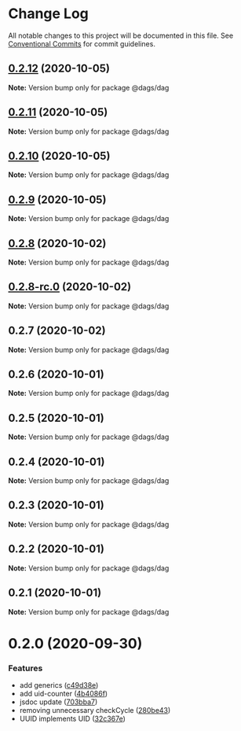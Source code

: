 # Change Log

All notable changes to this project will be documented in this file.
See [Conventional Commits](https://conventionalcommits.org) for commit guidelines.

## [0.2.12](https://github.com/AlexanderLapygin/dags/compare/@dags/dag@0.2.11...@dags/dag@0.2.12) (2020-10-05)

**Note:** Version bump only for package @dags/dag





## [0.2.11](https://github.com/AlexanderLapygin/dags/compare/@dags/dag@0.2.10...@dags/dag@0.2.11) (2020-10-05)

**Note:** Version bump only for package @dags/dag





## [0.2.10](https://github.com/AlexanderLapygin/dags/compare/@dags/dag@0.2.9...@dags/dag@0.2.10) (2020-10-05)

**Note:** Version bump only for package @dags/dag





## [0.2.9](https://github.com/AlexanderLapygin/dags/compare/@dags/dag@0.2.8...@dags/dag@0.2.9) (2020-10-05)

**Note:** Version bump only for package @dags/dag






## [0.2.8](https://github.com/AlexanderLapygin/dags/compare/@dags/dag@0.2.8-rc.0...@dags/dag@0.2.8) (2020-10-02)

**Note:** Version bump only for package @dags/dag





## [0.2.8-rc.0](https://github.com/AlexanderLapygin/dags/compare/@dags/dag@0.2.7...@dags/dag@0.2.8-rc.0) (2020-10-02)

**Note:** Version bump only for package @dags/dag






## 0.2.7 (2020-10-02)

**Note:** Version bump only for package @dags/dag





## 0.2.6 (2020-10-01)

**Note:** Version bump only for package @dags/dag





## 0.2.5 (2020-10-01)

**Note:** Version bump only for package @dags/dag





## 0.2.4 (2020-10-01)

**Note:** Version bump only for package @dags/dag





## 0.2.3 (2020-10-01)

**Note:** Version bump only for package @dags/dag





## 0.2.2 (2020-10-01)

**Note:** Version bump only for package @dags/dag





## 0.2.1 (2020-10-01)

**Note:** Version bump only for package @dags/dag





# 0.2.0 (2020-09-30)


### Features

* add generics ([c49d38e](https://github.com/AlexanderLapygin/dags/commit/c49d38e5bee876656ba2e73eb1915a194f81a4f2))
* add uid-counter ([4b4086f](https://github.com/AlexanderLapygin/dags/commit/4b4086fc431bd0382ef87e240b18d977a587fd37))
* jsdoc update ([703bba7](https://github.com/AlexanderLapygin/dags/commit/703bba7504714c0085f1a4afd29a0a54f6fddaf7))
* removing unnecessary checkCycle ([280be43](https://github.com/AlexanderLapygin/dags/commit/280be43e6e32e87973945c890579a7f6575761fe))
* UUID implements UID ([32c367e](https://github.com/AlexanderLapygin/dags/commit/32c367ef92cc1d6a42e2e1ef6ca3e194a5025494))
